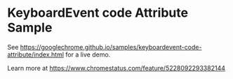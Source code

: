 KeyboardEvent code Attribute Sample
===
See https://googlechrome.github.io/samples/keyboardevent-code-attribute/index.html for a live demo.

Learn more at https://www.chromestatus.com/feature/5228092293382144
